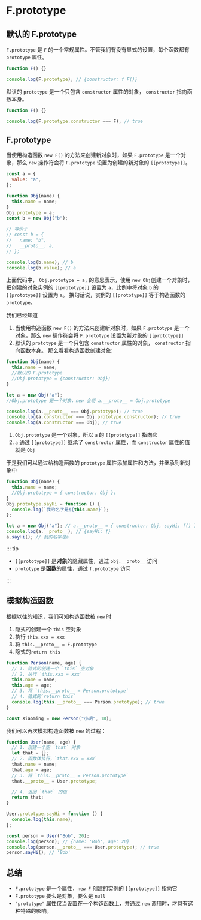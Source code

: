 # F.prototype

## 默认的 F.prototype

`F.prototype` 是 `F` 的一个常规属性。不管我们有没有显式的设置，每个函数都有 `prototype` 属性。

```javascript
function F() {}

console.log(F.prototype); // {constructor: f F()}
```

默认的 `prototype` 是一个只包含 `constructor` 属性的对象， `constructor` 指向函数本身。

```javascript
function F() {}

console.log(F.prototype.constructor === F); // true
```

## F.prototype

当使用构造函数 `new F()` 的方法来创建新对象时，如果 `F.prototype` 是一个对象，那么 `new` 操作符会将 `F.prototype` 设置为创建的新对象的 `[[prototype]]`。

```javascript
const a = {
  value: "a",
};

function Obj(name) {
  this.name = name;
}
Obj.prototype = a;
const b = new Obj("b");

// 等价于
// const b = {
//   name: "b",
//   __proto__: a,
// };

console.log(b.name); // b
console.log(b.value); // a
```
上面代码中， `Obj.prototype = a;` 的意思表示，使用 `new Obj`创建一个对象时，把创建的对象实例的 `[[prototype]]` 设置为 `a`，此例中将对象 `b` 的 `[[prototype]]` 设置为 `a`。
换句话说，实例的 `[[prototype]]` 等于构造函数的 `prototype`。

我们已经知道

1. 当使用构造函数 `new F()` 的方法来创建新对象时，如果 `F.prototype` 是一个对象，那么 `new` 操作符会将 `F.prototype` 设置为新对象的 `[[prototype]]`
2. 默认的 `prototype` 是一个只包含 `constructor` 属性的对象， `constructor` 指向函数本身。
   那么看看构造函数创建对象:

```javascript
function Obj(name) {
  this.name = name;
  //默认的 F.prototype
  //Obj.prototype = {constructor: Obj};
}

let a = new Obj("a");
//Obj.prototype 是一个对象，new 会将 a.__proto__ = Obj.prototype

console.log(a.__proto__ === Obj.prototype); // true
console.log(a.constructor === Obj.prototype.constructor); // true
console.log(a.constructor === Obj); // true
```

1. `Obj.prototype` 是一个对象，所以 `a` 的 `[[prototype]]` 指向它
2. `a` 通过 `[[prototype]]` 继承了 `constructor` 属性，而 `constructor` 属性的值就是 `Obj`

于是我们可以通过给构造函数的 `prototype` 属性添加属性和方法，并继承到新对象中

```javascript
function Obj(name) {
  this.name = name;
  //Obj.prototype = { constructor: Obj };
}
Obj.prototype.sayHi = function () {
  console.log(`我的名字是${this.name}`);
};

let a = new Obj("a"); // a.__proto__ = { constructor: Obj, sayHi: f() }
console.log(a.__proto__); // {sayHi: ƒ}
a.sayHi(); // 我的名字是a
```

::: tip

- `[[prototype]]` 是**对象**的隐藏属性，通过 `obj.__proto__` 访问
- `prototype` 是**函数**的属性，通过 `f.prototype` 访问

:::

## 模拟构造函数

根据以往的知识，我们可知构造函数被 `new` 时

1. 隐式的创建一个 `this` 空对象
2. 执行 `this.xxx = xxx`
3. 将 `this.__proto__ = F.prototype`
4. 隐式的`return this`

```js
function Person(name, age) {
  // 1. 隐式的创建一个 `this` 空对象
  // 2. 执行 `this.xxx = xxx`
  this.name = name;
  this.age = age;
  // 3. 将 `this.__proto__ = Person.prototype`
  // 4. 隐式的`return this`
  console.log(this.__proto__ === Person.prototype); // true
}

const Xiaoming = new Person("小明", 18);
```

我们可以再次模拟构造函数被 `new` 的过程：

```js
function User(name, age) {
  // 1. 创建一个空 `that` 对象
  let that = {};
  // 2. 函数体执行，`that.xxx = xxx`
  that.name = name;
  that.age = age;
  // 3. 将 `this.__proto__ = Person.prototype`
  that.__proto__ = User.prototype;

  // 4. 返回 `that` 的值
  return that;
}

User.prototype.sayHi = function () {
  console.log(this.name);
};

const person = User("Bob", 20);
console.log(person); // {name: 'Bob', age: 20}
console.log(person.__proto__ === User.prototype); // true
person.sayHi(); // 'Bob'
```

## 总结

- `F.prototype` 是一个属性，`new F` 创建的实例的 `[[prototype]]` 指向它
- `F.prototype` 要么是对象，要么是 `null`
- `"prototype"` 属性仅当设置在一个构造函数上，并通过 `new` 调用时，才具有这种特殊的影响。
